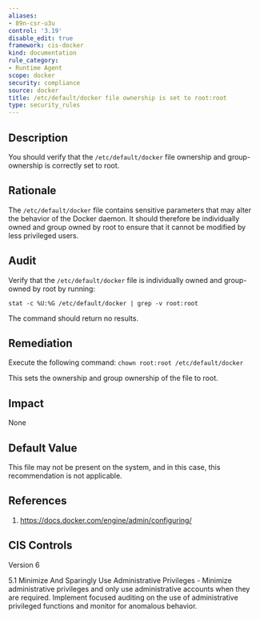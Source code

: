 ```yaml
---
aliases:
- 89n-csr-u3u
control: '3.19'
disable_edit: true
framework: cis-docker
kind: documentation
rule_category:
- Runtime Agent
scope: docker
security: compliance
source: docker
title: /etc/default/docker file ownership is set to root:root
type: security_rules
---
```


## Description

You should verify that the `/etc/default/docker` file ownership and group-ownership is correctly set to root.

## Rationale

The `/etc/default/docker` file contains sensitive parameters that may alter the behavior of the Docker daemon. It should therefore be individually owned and group owned by root to ensure that it cannot be modified by less privileged users.

## Audit

Verify that the `/etc/default/docker` file is individually owned and group-owned by root by running: 
```
stat -c %U:%G /etc/default/docker | grep -v root:root 
```
The command should return no results.

## Remediation

Execute the following command: `chown root:root /etc/default/docker`

This sets the ownership and group ownership of the file to root.

## Impact

None

## Default Value

This file may not be present on the system, and in this case, this recommendation is not applicable.

## References

1. https://docs.docker.com/engine/admin/configuring/

## CIS Controls

Version 6

5.1 Minimize And Sparingly Use Administrative Privileges - Minimize administrative privileges and only use administrative accounts when they are required. Implement focused auditing on the use of administrative privileged functions and monitor for anomalous behavior.
